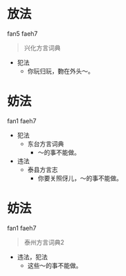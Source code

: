 # 放法
fan5 faeh7
> 兴化方言词典
- 犯法
  - 你玩归玩，覅在外头～。

# 妨法
fan1 faeh7
+ 犯法
  * 东台方言词典
    - ～的事不能做。
+ 违法
  * 泰县方言志
    - 你要关照伢儿，～的事不能做。


# 妨法
fan1 faeh7
> 泰州方言词典2
- 违法，犯法
  - 这些～的事不能做。